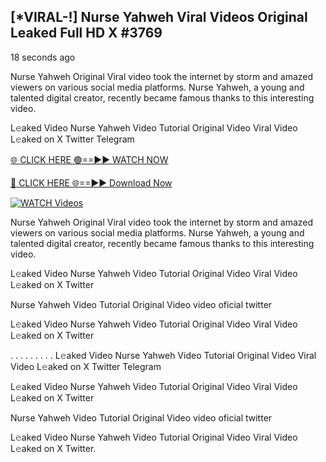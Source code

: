 ## [*VIRAL-!] Nurse Yahweh Viral Videos Original Leaked Full HD X #3769

18 seconds ago

Nurse Yahweh Original Viral video took the internet by storm and amazed viewers on various social media platforms. Nurse Yahweh, a young and talented digital creator, recently became famous thanks to this interesting video.

L𝚎aked Video Nurse Yahweh Video Tutorial Original Video Viral Video L𝚎aked on X Twitter Telegram

[🌐 CLICK HERE 🟢==►► WATCH NOW](https://azvirallink.blogspot.com/2025/01/viral-video-new-year-2025.html)

[🔴 CLICK HERE 🌐==►► Download Now](https://azvirallink.blogspot.com/2025/01/viral-video-new-year-2025.html)

[![WATCH Videos](https://i.imgur.com/6ooyjBv.gif)](https://azvirallink.blogspot.com/2025/01/viral-video-new-year-2025.html)

Nurse Yahweh Original Viral video took the internet by storm and amazed viewers on various social media platforms. Nurse Yahweh, a young and talented digital creator, recently became famous thanks to this interesting video.

L𝚎aked Video Nurse Yahweh Video Tutorial Original Video Viral Video L𝚎aked on X Twitter

Nurse Yahweh Video Tutorial Original Video video oficial twitter

L𝚎aked Video Nurse Yahweh Video Tutorial Original Video Viral Video L𝚎aked on X Twitter

. . . . . . . . . L𝚎aked Video Nurse Yahweh Video Tutorial Original Video Viral Video L𝚎aked on X Twitter Telegram

L𝚎aked Video Nurse Yahweh Video Tutorial Original Video Viral Video L𝚎aked on X Twitter

Nurse Yahweh Video Tutorial Original Video video oficial twitter

L𝚎aked Video Nurse Yahweh Video Tutorial Original Video Viral Video L𝚎aked on X Twitter.